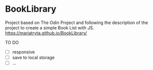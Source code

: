 # BookLibrary
Project based on The Odin Project and following the description of the project to create a simple Book List with JS.
https://mariatryta.github.io/BookLibrary/


TO DO
- [ ] responsive
- [ ] save to local storage
- [ ] ...
